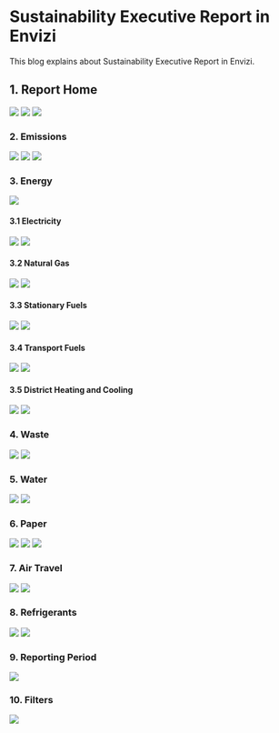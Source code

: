 # Sustainability Executive Report in Envizi

This blog explains about Sustainability Executive Report in Envizi. 

## 1. Report Home

<img src="images/image-11.png">
<img src="images/image-12.png">
<img src="images/image-13.png">

### 2. Emissions

<img src="images/image-14.png">
<img src="images/image-15.png">
<img src="images/image-16.png">

### 3. Energy

<img src="images/image-17.png">

#### 3.1 Electricity

<img src="images/image-18.png">
<img src="images/image-19.png">

#### 3.2 Natural Gas

<img src="images/image-20.png">
<img src="images/image-21.png">

#### 3.3 Stationary Fuels

<img src="images/image-22.png">
<img src="images/image-23.png">

#### 3.4 Transport Fuels

<img src="images/image-24.png">
<img src="images/image-25.png">

#### 3.5 District Heating and Cooling

<img src="images/image-26.png">
<img src="images/image-27.png">

### 4. Waste

<img src="images/image-28.png">
<img src="images/image-29.png">

### 5. Water
<img src="images/image-30.png">
<img src="images/image-31.png">

### 6. Paper

<img src="images/image-32.png">
<img src="images/image-33.png">

<img src="images/image-34.png">

### 7. Air Travel

<img src="images/image-35.png">
<img src="images/image-36.png">

### 8. Refrigerants

<img src="images/image-37.png">
<img src="images/image-38.png">

### 9. Reporting Period

<img src="images/image-39.png">

### 10. Filters

<img src="images/image-40.png">

